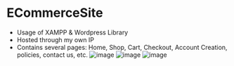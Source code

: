 # ECommerceSite
- Usage of XAMPP & Wordpress Library
- Hosted through my own IP
- Contains several pages: Home, Shop, Cart, Checkout, Account Creation, policies, contact us, etc. 
![image](https://user-images.githubusercontent.com/97462803/234483133-f0b6e7b9-827c-442e-988d-ef89adac6ebf.png)
![image](https://user-images.githubusercontent.com/97462803/234483229-40d2c094-2591-49da-8155-b77865643f08.png)
![image](https://user-images.githubusercontent.com/97462803/234483418-375a7b94-7591-4f36-bd7a-31744f25cba2.png)


